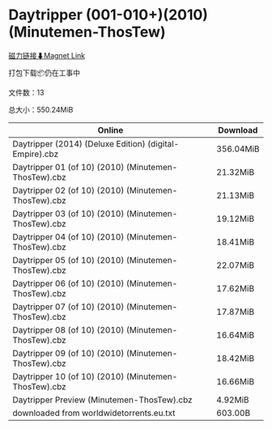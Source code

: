 # Daytripper (001-010+)(2010)(Minutemen-ThosTew)

[磁力链接⬇Magnet Link](magnet:?xt=urn:btih:3a0f21e8067b4982b572b247f43c8f0e88add07a&dn=Daytripper%20%28001-010%2B%29%282010%29%28Minutemen-ThosTew%29)

打包下载📦仍在工事中

文件数：13

总大小：550.24MiB

Online | Download
--- | ---
Daytripper (2014) (Deluxe Edition) (digital-Empire).cbz | 356.04MiB
Daytripper 01 (of 10) (2010) (Minutemen-ThosTew).cbz | 21.32MiB
Daytripper 02 (of 10) (2010) (Minutemen-ThosTew).cbz | 21.13MiB
Daytripper 03 (of 10) (2010) (Minutemen-ThosTew).cbz | 19.12MiB
Daytripper 04 (of 10) (2010) (Minutemen-ThosTew).cbz | 18.41MiB
Daytripper 05 (of 10) (2010) (Minutemen-ThosTew).cbz | 22.07MiB
Daytripper 06 (of 10) (2010) (Minutemen-ThosTew).cbz | 17.62MiB
Daytripper 07 (of 10) (2010) (Minutemen-ThosTew).cbz | 17.87MiB
Daytripper 08 (of 10) (2010) (Minutemen-ThosTew).cbz | 16.64MiB
Daytripper 09 (of 10) (2010) (Minutemen-ThosTew).cbz | 18.42MiB
Daytripper 10 (of 10) (2010) (Minutemen-ThosTew).cbz | 16.66MiB
Daytripper Preview (Minutemen-ThosTew).cbz | 4.92MiB
downloaded from worldwidetorrents.eu.txt | 603.00B